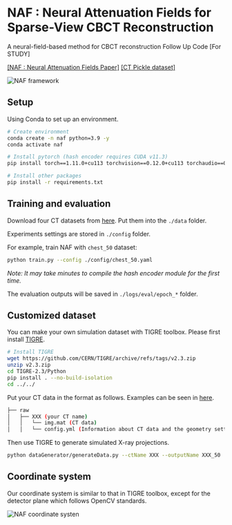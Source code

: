 # NAF : Neural Attenuation Fields for Sparse-View CBCT Reconstruction

A neural-field-based method for CBCT reconstruction Follow Up Code [For STUDY]

[\[NAF : Neural Attenuation Fields Paper\]](https://arxiv.org/abs/2209.14540)
[\[CT Pickle dataset\]](https://drive.google.com/drive/folders/1BJYR4a4iHpfFFOAdbEe5O_7Itt1nukJd?usp=sharing)

![NAF framework](assets/framework.png)

## Setup

Using Conda to set up an environment.

``` sh
# Create environment
conda create -n naf python=3.9 -y
conda activate naf

# Install pytorch (hash encoder requires CUDA v11.3)
pip install torch==1.11.0+cu113 torchvision==0.12.0+cu113 torchaudio==0.11.0 --extra-index-url https://download.pytorch.org/whl/cu113

# Install other packages
pip install -r requirements.txt
```

## Training and evaluation

Download four CT datasets from [here](https://drive.google.com/drive/folders/1BJYR4a4iHpfFFOAdbEe5O_7Itt1nukJd?usp=sharing). Put them into the `./data` folder.

Experiments settings are stored in `./config` folder.

For example, train NAF with `chest_50` dataset:

``` sh
python train.py --config ./config/chest_50.yaml
```

*Note: It may take minutes to compile the hash encoder module for the first time.*

The evaluation outputs will be saved in `./logs/eval/epoch_*` folder.

## Customized dataset

You can make your own simulation dataset with TIGRE toolbox. Please first install [TIGRE](https://github.com/CERN/TIGRE/blob/master/Frontispiece/python_installation.md).

```sh
# Install TIGRE
wget https://github.com/CERN/TIGRE/archive/refs/tags/v2.3.zip
unzip v2.3.zip
cd TIGRE-2.3/Python
pip install . --no-build-isolation
cd ../../
```

Put your CT data in the format as follows. Examples can be seen in [here](https://drive.google.com/drive/folders/1BJYR4a4iHpfFFOAdbEe5O_7Itt1nukJd?usp=sharing).

```sh
├── raw                                                                                                       
│   ├── XXX (your CT name)
│   │   └── img.mat (CT data)
│   │   └── config.yml (Information about CT data and the geometry setting of CT scanner)
```

Then use TIGRE to generate simulated X-ray projections.

``` sh
python dataGenerator/generateData.py --ctName XXX --outputName XXX_50
```
## Coordinate system
Our coordinate system is similar to that in TIGRE toolbox, except for the detector plane which follows OpenCV standards.

![NAF coordinate systen](assets/coord.png)


